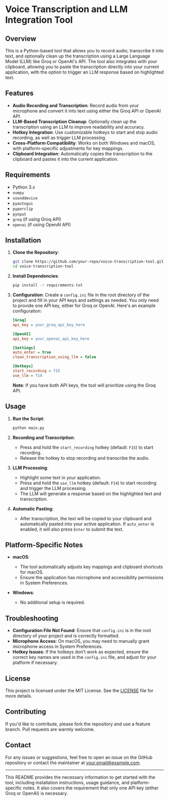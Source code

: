 # Voice Transcription and LLM Integration Tool

## Overview

This is a Python-based tool that allows you to record audio, transcribe it into text, and optionally clean up the transcription using a Large Language Model (LLM) like Groq or OpenAI's API. The tool also integrates with your clipboard, allowing you to paste the transcription directly into your current application, with the option to trigger an LLM response based on highlighted text.

## Features

- **Audio Recording and Transcription**: Record audio from your microphone and convert it into text using either the Groq API or OpenAI API.
- **LLM-Based Transcription Cleanup**: Optionally clean up the transcription using an LLM to improve readability and accuracy.
- **Hotkey Integration**: Use customizable hotkeys to start and stop audio recording, as well as trigger LLM processing.
- **Cross-Platform Compatibility**: Works on both Windows and macOS, with platform-specific adjustments for key mappings.
- **Clipboard Integration**: Automatically copies the transcription to the clipboard and pastes it into the current application.

## Requirements

- Python 3.x
- `numpy`
- `sounddevice`
- `pyautogui`
- `pyperclip`
- `pynput`
- `groq` (if using Groq API)
- `openai` (if using OpenAI API)

## Installation

1. **Clone the Repository**:

   ```bash
   git clone https://github.com/your-repo/voice-transcription-tool.git
   cd voice-transcription-tool
   ```

2. **Install Dependencies**:

   ```bash
   pip install -r requirements.txt
   ```

3. **Configuration**:
   Create a `config.ini` file in the root directory of the project and fill in your API keys and settings as needed. You only need to provide one API key, either for Groq or OpenAI. Here's an example configuration:

   ```ini
   [Groq]
   api_key = your_groq_api_key_here

   [OpenAI]
   api_key = your_openai_api_key_here

   [Settings]
   auto_enter = true
   clean_transcription_using_llm = false

   [Hotkeys]
   start_recording = f15
   use_llm = f14
   ```

   **Note**: If you have both API keys, the tool will prioritize using the Groq API.

## Usage

1. **Run the Script**:

   ```bash
   python main.py
   ```

2. **Recording and Transcription**:

   - Press and hold the `start_recording` hotkey (default: `F15`) to start recording.
   - Release the hotkey to stop recording and transcribe the audio.

3. **LLM Processing**:

   - Highlight some text in your application.
   - Press and hold the `use_llm` hotkey (default: `F14`) to start recording and trigger the LLM processing.
   - The LLM will generate a response based on the highlighted text and transcription.

4. **Automatic Pasting**:
   - After transcription, the text will be copied to your clipboard and automatically pasted into your active application. If `auto_enter` is enabled, it will also press `Enter` to submit the text.

## Platform-Specific Notes

- **macOS**:

  - The tool automatically adjusts key mappings and clipboard shortcuts for macOS.
  - Ensure the application has microphone and accessibility permissions in System Preferences.

- **Windows**:
  - No additional setup is required.

## Troubleshooting

- **Configuration File Not Found**: Ensure that `config.ini` is in the root directory of your project and is correctly formatted.
- **Microphone Access**: On macOS, you may need to manually grant microphone access in System Preferences.
- **Hotkey Issues**: If the hotkeys don't work as expected, ensure the correct key names are used in the `config.ini` file, and adjust for your platform if necessary.

## License

This project is licensed under the MIT License. See the [LICENSE](LICENSE) file for more details.

## Contributing

If you'd like to contribute, please fork the repository and use a feature branch. Pull requests are warmly welcome.

## Contact

For any issues or suggestions, feel free to open an issue on the GitHub repository or contact the maintainer at your.email@example.com.

---

This README provides the necessary information to get started with the tool, including installation instructions, usage guidance, and platform-specific notes. It also covers the requirement that only one API key (either Groq or OpenAI) is necessary.
